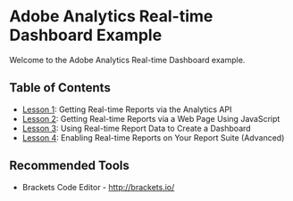 Adobe Analytics Real-time Dashboard Example
=====

Welcome to the Adobe Analytics Real-time Dashboard example.

Table of Contents
-----------------

 * [Lesson 1](lessons/lesson_1#lesson-1--getting-real-time-reports-via-the-analytics-api): Getting Real-time Reports via the Analytics API
 * [Lesson 2](lessons/lesson_2#lesson-2--getting-real-time-reports-via-web-page-using-JavaScript): Getting Real-time Reports via a Web Page Using JavaScript
 * [Lesson 3](lessons/lesson_3#lesson-3--using-real-time-report-data-to-create-a-dashboard): Using Real-time Report Data to Create a Dashboard
 * [Lesson 4](lessons/lesson_4#lesson-4--enabling-real-time-reports-on-your-report-suite): Enabling Real-time Reports on Your Report Suite (Advanced)

Recommended Tools
-----
 * Brackets Code Editor - http://brackets.io/
